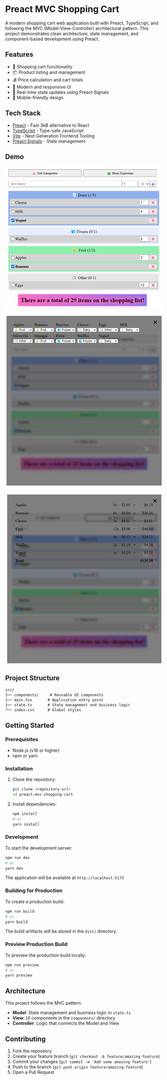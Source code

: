 # Preact MVC Shopping Cart

A modern shopping cart web application built with Preact, TypeScript, and following the MVC (Model-View-Controller) architectural pattern. This project demonstrates clean architecture, state management, and component-based development using Preact.

## Features

- 🛒 Shopping cart functionality
- 📦 Product listing and management
- 💰 Price calculation and cart totals
- 🎨 Modern and responsive UI
- 🔄 Real-time state updates using Preact Signals
- 📱 Mobile-friendly design

## Tech Stack

- [Preact](https://preactjs.com/) - Fast 3kB alternative to React
- [TypeScript](https://www.typescriptlang.org/) - Type-safe JavaScript
- [Vite](https://vitejs.dev/) - Next Generation Frontend Tooling
- [Preact Signals](https://preactjs.com/guide/v10/signals/) - State management

## Demo

![Shopping Cart](public/main-screen.png)

![Categories Editing Screen](public/edit-categories.png)

![Expenses Screen](public/show-expenses.png)


## Project Structure

```
src/
├── components/     # Reusable UI components
├── main.tsx       # Application entry point
├── state.ts       # State management and business logic
└── index.css      # Global styles
```

## Getting Started

### Prerequisites

- Node.js (v16 or higher)
- npm or yarn

### Installation

1. Clone the repository:
   ```bash
   git clone <repository-url>
   cd preact-mvc-shopping-cart
   ```

2. Install dependencies:
   ```bash
   npm install
   # or
   yarn install
   ```

### Development

To start the development server:

```bash
npm run dev
# or
yarn dev
```

The application will be available at `http://localhost:5173`

### Building for Production

To create a production build:

```bash
npm run build
# or
yarn build
```

The build artifacts will be stored in the `dist/` directory.

### Preview Production Build

To preview the production build locally:

```bash
npm run preview
# or
yarn preview
```

## Architecture

This project follows the MVC pattern:

- **Model**: State management and business logic in `state.ts`
- **View**: UI components in the `components/` directory
- **Controller**: Logic that connects the Model and View

## Contributing

1. Fork the repository
2. Create your feature branch (`git checkout -b feature/amazing-feature`)
3. Commit your changes (`git commit -m 'Add some amazing feature'`)
4. Push to the branch (`git push origin feature/amazing-feature`)
5. Open a Pull Request


